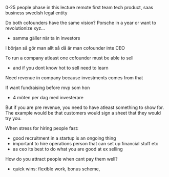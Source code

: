 
0-25 people phase in this lecture
remote first team
tech product, saas business
swedish legal entity


Do both cofounders have the same vision? Porsche in a year or want to revolutionize xyz...
- samma gäller när ta in investors

I början så gör man allt så då är man cofounder inte CEO

To run a company atleast one cofounder must be able to sell
- and if you dont know hot to sell need to learn

Need revenue in company because investments comes from that

If want fundraising before mvp som hon
- 4 möten per dag med investerare

But if you are pre revenue, you need to have atleast something to show for. 
The example would be that customers would sign a sheet that they would try you.


When stress for hiring people fast:
- good recruitment in a startup is an ongoing thing
- important to hire operations person that can set up financial stuff etc
- as ceo its best to do what you are good at ex selling

How do you attract people when cant pay them well?
- quick wins: flexible work, bonus scheme, 




